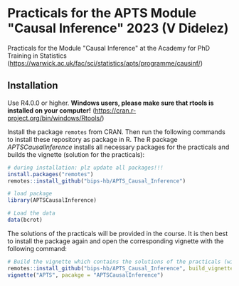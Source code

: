 # Practicals for the APTS Module "Causal Inference" 2023 (V Didelez)

Practicals for the Module "Causal Inference" at the Academy for PhD Training in Statistics (https://warwick.ac.uk/fac/sci/statistics/apts/programme/causinf/)

## Installation
Use R4.0.0 or higher. 
**Windows users, please make sure that rtools is installed on your computer!** 
(https://cran.r-project.org/bin/windows/Rtools/)

Install the package `remotes` from CRAN. Then run the following commands to install
these repository as package in R. The R package _APTSCausalInference_ installs
all necessary packages for the practicals and builds the vignette (solution for the practicals):

```R
# during installation: plz update all packages!!!
install.packages("remotes")
remotes::install_github("bips-hb/APTS_Causal_Inference")

# load package
library(APTSCausalInference)

# Load the data
data(bcrot)
```

The solutions of the practicals will be provided in the course. It is then best to install 
the package again and open the corresponding vignette with the following command:

```R
# Build the vignette which contains the solutions of the practicals (will be made available during the course)
remotes::install_github("bips-hb/APTS_Causal_Inference", build_vignettes = TRUE)
vignette("APTS", pacakge = "APTSCausalInference")
```

